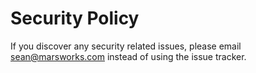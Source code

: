 # Security Policy

If you discover any security related issues, please email sean@marsworks.com instead of using the issue tracker.
